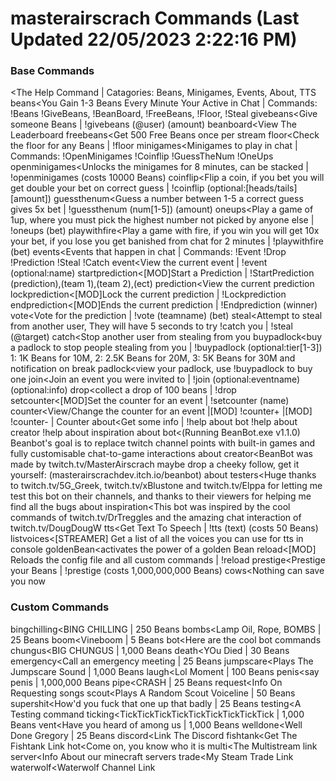 # masterairscrach Commands (Last Updated 22/05/2023 2:22:16 PM)
### Base Commands
<The Help Command | Catagories: Beans, Minigames, Events, About, TTS
beans<You Gain 1-3 Beans Every Minute Your Active in Chat | Commands: !Beans !GiveBeans, !BeanBoard, !FreeBeans, !Floor, !Steal
givebeans<Give someone Beans | !givebeans (@user) (amount)
beanboard<View The Leaderboard
freebeans<Get 500 Free Beans once per stream
floor<Check the floor for any Beans | !floor
minigames<Minigames to play in chat | Commands: !OpenMinigames !Coinflip !GuessTheNum !OneUps
openminigames<Unlocks the minigames for 8 minutes, can be stacked | !openminigames (costs 10000 Beans)
coinflip<Flip a coin, if you bet you will get double your bet on correct guess | !coinflip (optional:[heads/tails] [amount])
guessthenum<Guess a number between 1-5 a correct guess gives 5x bet | !guessthenum (num[1-5]) (amount)
oneups<Play a game of 1up, where you must pick the highest number not picked by anyone else | !oneups (bet)
playwithfire<Play a game with fire, if you win you will get 10x your bet, if you lose you get banished from chat for 2 minutes | !playwithfire (bet)
events<Events that happen in chat | Commands: !Event !Drop !Prediction !Steal !Catch
event<View the current event | !event (optional:name)
startprediction<[MOD]Start a Prediction | !StartPrediction (prediction),(team 1),(team 2),(ect)
prediction<View the current prediction
lockprediction<[MOD]Lock the current prediction | !Lockprediction
endprediction<[MOD]Ends the current prediction | !Endprediction (winner)
vote<Vote for the prediction | !vote (teamname) (bet)
steal<Attempt to steal from another user, They will have 5 seconds to try !catch you | !steal (@target)
catch<Stop another user from stealing from you
buypadlock<buy a padlock to stop people stealing from you | !buypadlock (optional:tier[1-3]) 1: 1K Beans for 10M, 2: 2.5K Beans for 20M, 3: 5K Beans for 30M and notification on break
padlock<view your padlock, use !buypadlock to buy one
join<Join an event you were invited to | !join (optional:eventname) (optional:info)
drop<collect a drop of 100 beans | !drop
setcounter<[MOD]Set the counter for an event | !setcounter (name)
counter<View/Change the counter for an event |[MOD] !counter+ |[MOD] !counter- | Counter
about<Get some info | !help about bot !help about creator !help about inspiration
about bot<(Running BeanBot.exe v1.1.0) Beanbot's goal is to replace twitch channel points with built-in games and fully customisable chat-to-game interactions
about creator<BeanBot was made by twitch.tv/MasterAirscrach maybe drop a cheeky follow, get it yourself: (masterairscrachdev.itch.io/beanbot)
about testers<Huge thanks to twitch.tv/5G_Greek, twitch.tv/xBlustone and twitch.tv/Elppa for letting me test this bot on their channels, and thanks to their viewers for helping me find all the bugs
about inspiration<This bot was inspired by the cool commands of twitch.tv/DrTreggles and the amazing chat interaction of twitch.tv/DougDougW
tts<Get Text To Speech | !tts (text) (costs 50 Beans)
listvoices<[STREAMER] Get a list of all the voices you can use for tts in console
goldenBean<activates the power of a golden Bean
reload<[MOD] Reloads the config file and all custom commands | !reload
prestige<Prestige your Beans | !prestige (costs 1,000,000,000 Beans)
cows<Nothing can save you now
### Custom Commands
bingchilling<BING CHILLING | 250 Beans
bombs<Lamp Oil, Rope, BOMBS | 25 Beans
boom<Vineboom | 5 Beans
bot<Here are the cool bot commands
chungus<BIG CHUNGUS | 1,000 Beans
death<YOu Died | 30 Beans
emergency<Call an emergency meeting | 25 Beans
jumpscare<Plays The Jumpscare Sound | 1,000 Beans
laugh<Lol Moment | 100 Beans
penis<say penis | 1,000,000 Beans
pipe<CRASH | 25 Beans
request<Info On Requesting songs
scout<Plays A Random Scout Voiceline | 50 Beans
supershit<How'd you fuck that one up that badly | 25 Beans
testing<A Testing command
ticking<TickTickTickTickTickTickTickTickTick | 1,000 Beans
vent<Have you heard of among us | 1,000 Beans
welldone<Well Done Gregory | 25 Beans
discord<Link The Discord
fishtank<Get The Fishtank Link
hot<Come on, you know who it is
multi<The Multistream link
server<Info About our minecraft servers
trade<My Steam Trade Link
waterwolf<Waterwolf Channel Link
